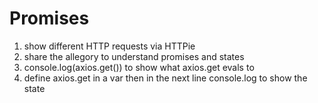 # Promises
1. show different HTTP requests via HTTPie
2. share the allegory to understand promises and states
3. console.log(axios.get()) to show what axios.get evals to
4. define axios.get in a var then in the next line console.log to show the state

